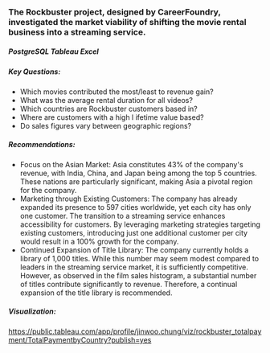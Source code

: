### The Rockbuster project, designed by CareerFoundry, investigated the market viability of shifting the movie rental business into a streaming service.  

##### **PostgreSQL Tableau  Excel**

##### **Key Questions:**  
- Which movies contributed the most/least to revenue gain?
- What was the average rental duration for all videos?
-  Which countries are Rockbuster customers based in?
-  Where are customers with a high l ifetime value based?
-  Do sales figures vary between geographic regions?

##### **Recommendations:**  
- Focus on the Asian Market: Asia constitutes 43% of the company's revenue, with India, China, and Japan being among the top 5 countries. These nations are particularly significant, making Asia a pivotal region for the company.
- Marketing through Existing Customers: The company has already expanded its presence to 597 cities worldwide, yet each city has only one customer. The transition to a streaming service enhances accessibility for customers. By leveraging marketing strategies targeting existing customers, introducing just one additional customer per city would result in a 100% growth for the company.
- Continued Expansion of Title Library: The company currently holds a library of 1,000 titles. While this number may seem modest compared to leaders in the streaming service market, it is sufficiently competitive. However, as observed in the film sales histogram, a substantial number of titles contribute significantly to revenue. Therefore, a continual expansion of the title library is recommended.


##### **Visualization:**
https://public.tableau.com/app/profile/jinwoo.chung/viz/rockbuster_totalpayment/TotalPaymentbyCountry?publish=yes 
